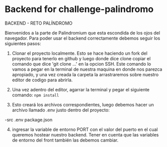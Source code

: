 # Backend for challenge-palindromo

BACKEND - RETO PALÍNDROMO

Bienvenidos a la parte de Palindromium que esta escondida de los ojos del navegador. Para poder usar el backend correctamente debemos seguir los siguientes pasos:

1. Clonar el proyecto localmente. Esto se hace haciendo un fork del proyecto para tenerlo en github y luego donde dice clone copiar el comando que dice 'git clone ...' en la opcion SSH. Este comando lo vamos a pegar en la terminal de nuestra maquina en donde nos parezca apropiado, y una vez creada la carpeta la arrastraremos sobre nuestro editor de codigo para abrirla.

2. Una vez adentro del editor, agarrar la terminal y pegar el siguiente comando:
   `npm install`

3. Esto creará los archivos correspondientes, luego debemos hacer un archivo llamado .env justo dentro del proyecto:

-src
.env
package.json

4. ingresar la variable de entorno PORT con el valor del puerto en el cual queremos hostear nuestro backend. Tener en cuenta que las variables de entorno del front también las debemos cambiar.
